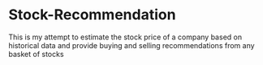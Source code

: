 # Stock-Recommendation
This is my attempt to estimate the stock price of a company based on historical data and provide buying and selling recommendations from any basket of stocks 
